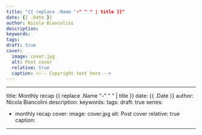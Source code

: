 ```yaml
---
title: "{{ replace .Name "-" " " | title }}"
date: {{ .Date }}
author: Nicola Biancolini
description: 
keywords: 
tags:
draft: true
cover:
  image: cover.jpg
  alt: Post cover
  relative: true
  caption: <!-- Copyright text here -->
---
```


<!-- Good writing 🙂 -->
---
title: Monthly recap {{ replace .Name "-" " " | title }}
date: {{ .Date }}
author: Nicola Biancolini
description: 
keywords: 
tags:
draft: true
series:
  - monthly recap
cover:
  image: cover.jpg
  alt: Post cover
  relative: true
  caption: <!-- Copyright text here -->
---

<!-- Good writing 🙂 -->

